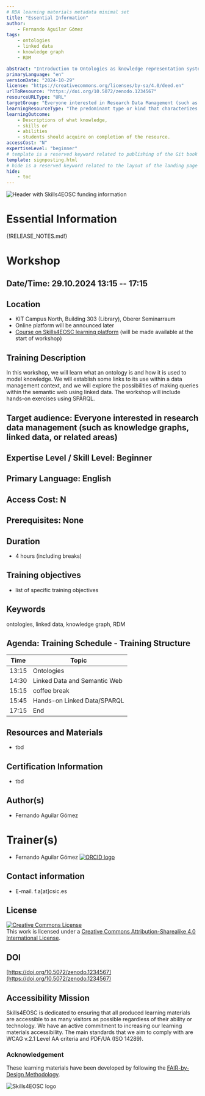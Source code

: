```yaml
---
# RDA learning materials metadata minimal set
title: "Essential Information"
author: 
    - Fernando Aguilar Gómez
tags: 
    - ontologies
    - linked data
    - knowledge graph
    - RDM

abstract: "Introduction to Ontologies as knowledge representation system and base of semantic web and linked data. The training includes hands on SPARQL"
primaryLanguage: "en"
versionDate: "2024-10-29"
license: "https://creativecommons.org/licenses/by-sa/4.0/deed.en"
urlToResource: "https://doi.org/10.5072/zenodo.1234567"
resourceURLType: "URL"
targetGroup: "Everyone interested in Research Data Management (such as knowledge graphs, linked data, or related areas)"
learningResourceType: "The predominant type or kind that characterizes the learning resource."
learningOutcome: 
    - Descriptions of what knowledge, 
    - skills or 
    - abilities 
    - students should acquire on completion of the resource.
accessCost: "N"
expertiseLevel: "beginner"
# template is a reserved keyword related to publishing of the Git book itself and not part of the RDA metadata schema. Please leave it as is and don't edit it manually
template: signposting.html
# hide is a reserved keyword related to the layout of the landing page and not part of the RDA metadata schema. Please leave it as is and don't edit it manually
hide:
    - toc
---
```


![Header with Skills4EOSC funding information](./attachments/header.png)

# Essential Information

{!RELEASE_NOTES.md!}

# Workshop

## Date/Time: 29.10.2024 13:15 -- 17:15

## Location

- KIT Campus North, Building 303 (Library), Oberer Seminarraum
- Online platform will be announced later
- [Course on Skills4EOSC learning platform](https://learning.skills4eosc.eu/mod/forum/view.php?id=677) (will be made available at the start of workshop)

## Training Description

In this workshop, we will learn what an ontology is and how it is used to model knowledge.
We will establish some links to its use within a data management context, and we will explore the possibilities of making queries within the semantic web using linked data.
The workshop will include hands-on exercises using SPARQL.

## Target audience: Everyone interested in research data management (such as knowledge graphs, linked data, or related areas)

## Expertise Level / Skill Level: Beginner

## Primary Language: English

## Access Cost: N

## Prerequisites: None

## Duration

- 4 hours (including breaks)

## Training objectives

- list of specific training objectives

## Keywords

ontologies, linked data, knowledge graph, RDM

## Agenda: Training Schedule - Training Structure

| Time      | Topic                        |
|-----------|------------------------------|
| 13:15     | Ontologies                   |
| 14:30     | Linked Data and Semantic Web |
| 15:15     | coffee break                 |
| 15:45     | Hands-on Linked Data/SPARQL  |
| 17:15     | End                          |

## Resources and Materials

- tbd

## Certification Information

- tbd

## Author(s)

- Fernando Aguilar Gómez

# Trainer(s)

- Fernando Aguilar Gómez [![ORCID logo](./attachments/orcid_16x16.webp)](https://orcid.org/0000-0001-9462-4831)

## Contact information

- E-mail. f.a[at]csic.es

## License

<a rel="license" href="http://creativecommons.org/licenses/by-sa/4.0/"><img alt="Creative Commons License" style="border-width:0" src="https://i.creativecommons.org/l/by-sa/4.0/88x31.png" /></a><br />This work is licensed under a <a rel="license" href="http://creativecommons.org/licenses/by-sa/4.0/">Creative Commons Attribution-Sharealike 4.0 International License</a>.

## DOI

[https://doi.org/10.5072/zenodo.1234567](https://doi.org/10.5072/zenodo.1234567)

## Accessibility Mission

Skills4EOSC is dedicated to ensuring that all produced learning materials are accessible to as many visitors as possible regardless of their ability or technology. We have an active commitment to increasing our learning materials accessibility. The main standards that we aim to comply with are WCAG v.2.1 Level AA criteria and PDF/UA (ISO 14289).

### Acknowledgement

These learning materials have been developed by following the [FAIR-by-Design Methodology](https://doi.org/10.5281/zenodo.7875540).

![Skills4EOSC logo](./attachments/skills4eosc.png)
